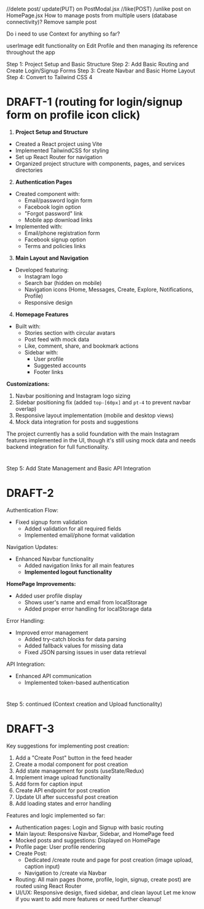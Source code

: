 //delete post/ update(PUT) on PostModal.jsx
//like(POST) /unlike post on HomePage.jsx
How to manage posts from multiple users (database connectivity)?
Remove sample post


Do i need to use Context for anything so far?



userImage edit functionality on Edit Profile and then managing its reference throughout the app




Step 1: Project Setup and Basic Structure
Step 2: Add Basic Routing and Create Login/Signup Forms
Step 3: Create Navbar and Basic Home Layout
Step 4: Convert to Tailwind CSS 4

# DRAFT-1 (routing for login/signup form on profile icon click)

1. **Project Setup and Structure**
- Created a React project using Vite
- Implemented TailwindCSS for styling
- Set up React Router for navigation
- Organized project structure with components, pages, and services directories

2. **Authentication Pages**
- Created <mcfile name="Login.jsx" path="src/components/auth/Login.jsx"></mcfile> component with:
  - Email/password login form
  - Facebook login option
  - "Forgot password" link
  - Mobile app download links
- Implemented <mcfile name="Signup.jsx" path="src/components/auth/Signup.jsx"></mcfile> with:
  - Email/phone registration form
  - Facebook signup option
  - Terms and policies links

3. **Main Layout and Navigation**
- Developed <mcfile name="Navbar.jsx" path="src/components/layout/Navbar.jsx"></mcfile> featuring:
  - Instagram logo
  - Search bar (hidden on mobile)
  - Navigation icons (Home, Messages, Create, Explore, Notifications, Profile)
  - Responsive design

4. **Homepage Features**
- Built <mcfile name="HomePage.jsx" path="src/pages/HomePage.jsx"></mcfile> with:
  - Stories section with circular avatars
  - Post feed with mock data
  - Like, comment, share, and bookmark actions
  - Sidebar with:
    - User profile
    - Suggested accounts
    - Footer links

**Customizations:**
1. Navbar positioning and Instagram logo sizing
2. Sidebar positioning fix (added `top-[60px]` and `pt-4` to prevent navbar overlap)
3. Responsive layout implementation (mobile and desktop views)
4. Mock data integration for posts and suggestions

The project currently has a solid foundation with the main Instagram features implemented in the UI, though it's still using mock data and needs backend integration for full functionality.


# ###################################################################################################   

Step 5: Add State Management and Basic API Integration

# DRAFT-2 
Authentication Flow:
* Fixed signup form validation
  - Added validation for all required fields
  - Implemented email/phone format validation

Navigation Updates:
* Enhanced Navbar functionality
  - Added navigation links for all main features
  - **Implemented logout functionality**

**HomePage Improvements:**
* Added user profile display
  - Shows user's name and email from localStorage
  - Added proper error handling for localStorage data

Error Handling:
* Improved error management
  - Added try-catch blocks for data parsing
  - Added fallback values for missing data
  - Fixed JSON parsing issues in user data retrieval

API Integration:
* Enhanced API communication
  - Implemented token-based authentication

# ###################################################################################################   

Step 5: continued (Context creation and Upload functionality)

# DRAFT-3

Key suggestions for implementing post creation:

1. Add a "Create Post" button in the feed header
2. Create a modal component for post creation
3. Add state management for posts (useState/Redux)
4. Implement image upload functionality
5. Add form for caption input
6. Create API endpoint for post creation
7. Update UI after successful post creation
8. Add loading states and error handling

       
        
Features and logic implemented so far:

- Authentication pages: Login and Signup with basic routing
- Main layout: Responsive Navbar, Sidebar, and HomePage feed
- Mocked posts and suggestions: Displayed on HomePage
- Profile page: User profile rendering
- Create Post:
  - Dedicated /create route and page for post creation (image upload, caption input)
  - Navigation to /create via Navbar
- Routing: All main pages (home, profile, login, signup, create post) are routed using React Router
- UI/UX: Responsive design, fixed sidebar, and clean layout
Let me know if you want to add more features or need further cleanup!


